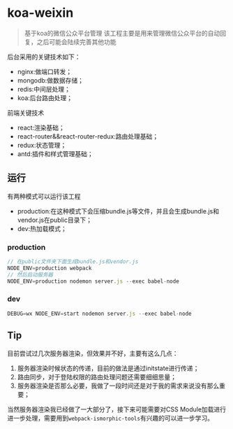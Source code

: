 # koa-weixin
> 基于koa的微信公众平台管理
该工程主要是用来管理微信公众平台的自动回复，之后可能会陆续完善其他功能

后台采用的关键技术如下：
- nginx:做端口转发；
- mongodb:做数据存储；
- redis:中间层处理；
- koa:后台路由处理；

前端关键技术
- react:渲染基础；
- react-router&&react-router-redux:路由处理基础；
- redux:状态管理；
- antd:插件和样式管理基础；

## 运行
有两种模式可以运行该工程
- production:在这种模式下会压缩bundle.js等文件，并且会生成bundle.js和vendor.js在public目录下；
- dev:热加载模式；

### production
```javascript
// 在public文件夹下面生成bundle.js和vendor.js
NODE_ENV=production webpack
// 然后启动服务器
NODE_ENV=production nodemon server.js --exec babel-node
```

### dev
```javascript
DEBUG=wx NODE_ENV=start nodemon server.js --exec babel-node
```

## Tip
目前尝试过几次服务器渲染，但效果并不好，主要有这么几点：
1. 服务器渲染时候状态的传递，目前的做法是通过initstate进行传递；
2. 路由同步，对于登陆权限的路由处理问题还需要细细思量；
3. 服务器渲染是否那么必要，我做了一段时间还是对于我的需求来说没有那么重要；

当然服务器渲染我已经做了一大部分了，接下来可能需要对CSS Module加载进行进一步处理，需要用到`webpack-ismorphic-tools`有兴趣的可以进一步学习。
